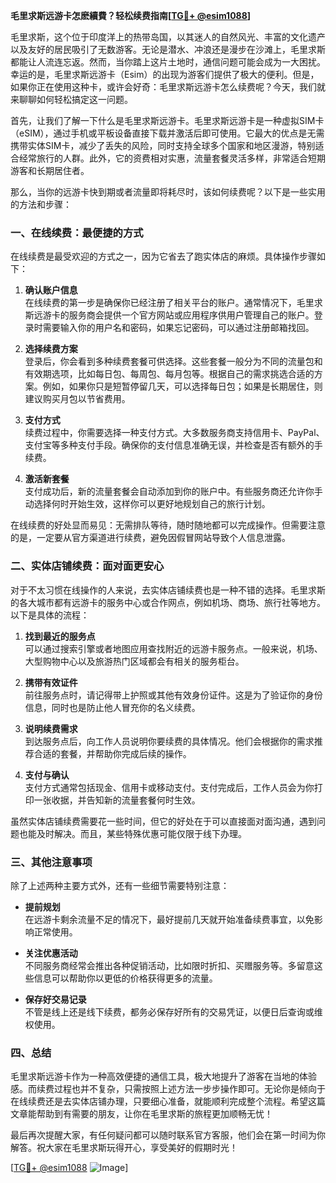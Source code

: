 **毛里求斯远游卡怎麽續費？轻松续费指南[[TG💪+ @esim1088](https://t.me/s/esim1088)]**

毛里求斯，这个位于印度洋上的热带岛国，以其迷人的自然风光、丰富的文化遗产以及友好的居民吸引了无数游客。无论是潜水、冲浪还是漫步在沙滩上，毛里求斯都能让人流连忘返。然而，当你踏上这片土地时，通信问题可能会成为一大困扰。幸运的是，毛里求斯远游卡（Esim）的出现为游客们提供了极大的便利。但是，如果你正在使用这种卡，或许会好奇：毛里求斯远游卡怎么续费呢？今天，我们就来聊聊如何轻松搞定这一问题。

首先，让我们了解一下什么是毛里求斯远游卡。毛里求斯远游卡是一种虚拟SIM卡（eSIM），通过手机或平板设备直接下载并激活后即可使用。它最大的优点是无需携带实体SIM卡，减少了丢失的风险，同时支持全球多个国家和地区漫游，特别适合经常旅行的人群。此外，它的资费相对实惠，流量套餐灵活多样，非常适合短期游客和长期居住者。

那么，当你的远游卡快到期或者流量即将耗尽时，该如何续费呢？以下是一些实用的方法和步骤：

### **一、在线续费：最便捷的方式**

在线续费是最受欢迎的方式之一，因为它省去了跑实体店的麻烦。具体操作步骤如下：

1. **确认账户信息**  
   在线续费的第一步是确保你已经注册了相关平台的账户。通常情况下，毛里求斯远游卡的服务商会提供一个官方网站或应用程序供用户管理自己的账户。登录时需要输入你的用户名和密码，如果忘记密码，可以通过注册邮箱找回。

2. **选择续费方案**  
   登录后，你会看到多种续费套餐可供选择。这些套餐一般分为不同的流量包和有效期选项，比如每日包、每周包、每月包等。根据自己的需求挑选合适的方案。例如，如果你只是短暂停留几天，可以选择每日包；如果是长期居住，则建议购买月包以节省费用。

3. **支付方式**  
   续费过程中，你需要选择一种支付方式。大多数服务商支持信用卡、PayPal、支付宝等多种支付手段。确保你的支付信息准确无误，并检查是否有额外的手续费。

4. **激活新套餐**  
   支付成功后，新的流量套餐会自动添加到你的账户中。有些服务商还允许你手动选择何时开始生效，这样你可以更好地规划自己的旅行计划。

在线续费的好处显而易见：无需排队等待，随时随地都可以完成操作。但需要注意的是，一定要从官方渠道进行续费，避免因假冒网站导致个人信息泄露。

### **二、实体店铺续费：面对面更安心**

对于不太习惯在线操作的人来说，去实体店铺续费也是一种不错的选择。毛里求斯的各大城市都有远游卡的服务中心或合作网点，例如机场、商场、旅行社等地方。以下是具体的流程：

1. **找到最近的服务点**  
   可以通过搜索引擎或者地图应用查找附近的远游卡服务点。一般来说，机场、大型购物中心以及旅游热门区域都会有相关的服务柜台。

2. **携带有效证件**  
   前往服务点时，请记得带上护照或其他有效身份证件。这是为了验证你的身份信息，同时也是防止他人冒充你的名义续费。

3. **说明续费需求**  
   到达服务点后，向工作人员说明你要续费的具体情况。他们会根据你的需求推荐合适的套餐，并帮助你完成后续的操作。

4. **支付与确认**  
   支付方式通常包括现金、信用卡或移动支付。支付完成后，工作人员会为你打印一张收据，并告知新的流量套餐何时生效。

虽然实体店铺续费需要花一些时间，但它的好处在于可以直接面对面沟通，遇到问题也能及时解决。而且，某些特殊优惠可能仅限于线下办理。

### **三、其他注意事项**

除了上述两种主要方式外，还有一些细节需要特别注意：

- **提前规划**  
  在远游卡剩余流量不足的情况下，最好提前几天就开始准备续费事宜，以免影响正常使用。

- **关注优惠活动**  
  不同服务商经常会推出各种促销活动，比如限时折扣、买赠服务等。多留意这些信息可以帮助你以更低的价格获得更多的流量。

- **保存好交易记录**  
  不管是线上还是线下续费，都务必保存好所有的交易凭证，以便日后查询或维权使用。

### **四、总结**

毛里求斯远游卡作为一种高效便捷的通信工具，极大地提升了游客在当地的体验感。而续费过程也并不复杂，只需按照上述方法一步步操作即可。无论你是倾向于在线续费还是去实体店铺办理，只要细心准备，就能顺利完成整个流程。希望这篇文章能帮助到有需要的朋友，让你在毛里求斯的旅程更加顺畅无忧！

最后再次提醒大家，有任何疑问都可以随时联系官方客服，他们会在第一时间为你解答。祝大家在毛里求斯玩得开心，享受美好的假期时光！

[[TG💪+ @esim1088](https://t.me/s/esim1088) ![Image](https://i.postimg.cc/4NQfJmqS/Snipaste-2025-05-13-00-14-12.png)]